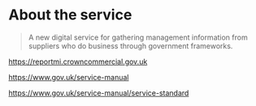 # About the service

> A new digital service for gathering management information from suppliers who do business through government frameworks.


https://reportmi.crowncommercial.gov.uk

https://www.gov.uk/service-manual

https://www.gov.uk/service-manual/service-standard

